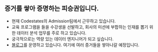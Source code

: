 ## 증거를 쌓아 증명하는 피승권입니다.

- 현재 Codestates의 Admission팀에서 근무하고 있습니다.
- 교육 프로그램을 들을 수강생을 선발하고, 회사의 미션에 부합하는 인재를 뽑기 위한 데이터 분석 업무를 주로 하고 있습니다.
- 궁극적으로는 역량 있는 데이터 엔지니어가 되고 싶습니다.
- [블로그](https://velog.io/@xxcvdir)를 운영하고 있습니다. 여기에 여러 증거들을 쌓아나갈 예정입니다.
